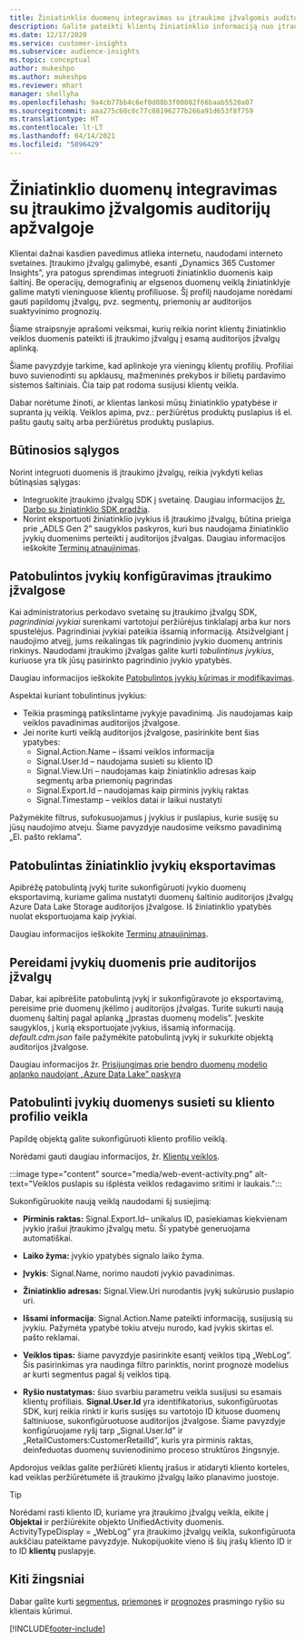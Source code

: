 ```yaml
---
title: Žiniatinklio duomenų integravimas su įtraukimo įžvalgomis auditorijų apžvalgoje
description: Galite pateikti klientų žiniatinklio informaciją nuo įtraukimo įžvalgų iki auditorijos įžvalgų.
ms.date: 12/17/2020
ms.service: customer-insights
ms.subservice: audience-insights
ms.topic: conceptual
author: mukeshpo
ms.author: mukeshpo
ms.reviewer: mhart
manager: shellyha
ms.openlocfilehash: 9a4cb77bb4c6ef0d88b3f00802f66baab5520a07
ms.sourcegitcommit: aaa275c60c0c77c88196277b266a91d653f8f759
ms.translationtype: HT
ms.contentlocale: lt-LT
ms.lasthandoff: 04/14/2021
ms.locfileid: "5896429"
---
```

# <a name="integrate-web-data-from-engagement-insights-with-audience-insights"></a>Žiniatinklio duomenų integravimas su įtraukimo įžvalgomis auditorijų apžvalgoje

Klientai dažnai kasdien pavedimus atlieka internetu, naudodami interneto svetaines. Įtraukimo įžvalgų galimybė, esanti „Dynamics 365 Customer Insights”, yra patogus sprendimas integruoti žiniatinklio duomenis kaip šaltinį. Be operacijų, demografinių ar elgsenos duomenų veiklą žiniatinklyje galime matyti vieninguose klientų profiliuose. Šį profilį naudojame norėdami gauti papildomų įžvalgų, pvz. segmentų, priemonių ar auditorijos suaktyvinimo prognozių.

Šiame straipsnyje aprašomi veiksmai, kurių reikia norint klientų žiniatinklio veiklos duomenis pateikti iš įtraukimo įžvalgų į esamą auditorijos įžvalgų aplinką.

Šiame pavyzdyje tarkime, kad aplinkoje yra vieningų klientų profilių. Profiliai buvo suvienodinti su apklausų, mažmeninės prekybos ir bilietų pardavimo sistemos šaltiniais. Čia taip pat rodoma susijusi klientų veikla. 

Dabar norėtume žinoti, ar klientas lankosi mūsų žiniatinklio ypatybėse ir supranta jų veiklą. Veiklos apima, pvz.: peržiūrėtus produktų puslapius iš el. paštu gautų saitų arba peržiūrėtus produktų puslapius.

## <a name="prerequisites"></a>Būtinosios sąlygos

Norint integruoti duomenis iš įtraukimo įžvalgų, reikia įvykdyti kelias būtinąsias sąlygas: 

- Integruokite įtraukimo įžvalgų SDK į svetainę. Daugiau informacijos [žr. Darbo su žiniatinklio SDK pradžia](../engagement-insights/instrument-website.md).
- Norint eksportuoti žiniatinklio įvykius iš įtraukimo įžvalgų, būtina prieiga prie „ADLS Gen 2” saugyklos paskyros, kuri bus naudojama žiniatinklio įvykių duomenims perteikti į auditorijos įžvalgas. Daugiau informacijos ieškokite [Terminų atnaujinimas](../engagement-insights/export-events.md).

## <a name="configure-refined-events-in-engagement-insights"></a>Patobulintos įvykių konfigūravimas įtraukimo įžvalgose

Kai administratorius perkodavo svetainę su įtraukimo įžvalgų SDK, *pagrindiniai įvykiai* surenkami vartotojui peržiūrėjus tinklalapį arba kur nors spustelėjus. Pagrindiniai įvykiai pateikia išsamią informaciją. Atsižvelgiant į naudojimo atvejį, jums reikalingas tik pagrindinio įvykio duomenų antrinis rinkinys. Naudodami įtraukimo įžvalgas galite kurti *tobulintinus įvykius*, kuriuose yra tik jūsų pasirinkto pagrindinio įvykio ypatybės.     

Daugiau informacijos ieškokite [Patobulintos įvykių kūrimas ir modifikavimas](../engagement-insights/refined-events.md).

Aspektai kuriant tobulintinus įvykius: 

- Teikia prasmingą patikslintame įvykyje pavadinimą. Jis naudojamas kaip veiklos pavadinimas auditorijos įžvalgose.
- Jei norite kurti veiklą auditorijos įžvalgose, pasirinkite bent šias ypatybes: 
    - Signal.Action.Name – išsami veiklos informacija
    - Signal.User.Id – naudojama susieti su kliento ID
    - Signal.View.Uri – naudojamas kaip žiniatinklio adresas kaip segmentų arba priemonių pagrindas
    - Signal.Export.Id – naudojamas kaip pirminis įvykių raktas
    - Signal.Timestamp – veiklos datai ir laikui nustatyti

Pažymėkite filtrus, sufokusuojamus į įvykius ir puslapius, kurie susiję su jūsų naudojimo atveju. Šiame pavyzdyje naudosime veiksmo pavadinimą „El. pašto reklama”.

## <a name="export-the-refined-web-events"></a>Patobulintas žiniatinklio įvykių eksportavimas 

Apibrėžę patobulintą įvykį turite sukonfigūruoti įvykio duomenų eksportavimą, kuriame galima nustatyti duomenų šaltinio auditorijos įžvalgų Azure Data Lake Storage auditorijos įžvalgose. Iš žiniatinklio ypatybės nuolat eksportuojama kaip įvykiai.

Daugiau informacijos ieškokite [Terminų atnaujinimas](../engagement-insights/export-events.md).

## <a name="ingest-event-data-to-audience-insights"></a>Pereidami įvykių duomenis prie auditorijos įžvalgų

Dabar, kai apibrėšite patobulintą įvykį ir sukonfigūravote jo eksportavimą, pereisime prie duomenų įkėlimo į auditorijos įžvalgas. Turite sukurti naują duomenų šaltinį pagal aplanką „Įprastas duomenų modelis”. Įveskite saugyklos, į kurią eksportuojate įvykius, išsamią informaciją. *default.cdm.json* faile pažymėkite patobulintą įvykį ir sukurkite objektą auditorijos įžvalgose.

Daugiau informacijos žr. [Prisijungimas prie bendro duomenų modelio aplanko naudojant „Azure Data Lake” paskyrą](connect-common-data-model.md)


## <a name="relate-refined-event-data-as-an-activity-of-a-customer-profile"></a>Patobulinti įvykių duomenys susieti su kliento profilio veikla

Papildę objektą galite sukonfigūruoti kliento profilio veiklą.

Norėdami gauti daugiau informacijos, žr. [Klientų veiklos](activities.md).

:::image type="content" source="media/web-event-activity.png" alt-text="Veiklos puslapis su išplėsta veiklos redagavimo sritimi ir laukais.":::

Sukonfigūruokite naują veiklą naudodami šį susiejimą: 

- **Pirminis raktas:** Signal.Export.Id– unikalus ID, pasiekiamas kiekvienam įvykio įrašui įtraukimo įžvalgų metu. Ši ypatybė generuojama automatiškai.

- **Laiko žyma:** įvykio ypatybės signalo laiko žyma.

- **Įvykis**: Signal.Name, norimo naudoti įvykio pavadinimas.

- **Žiniatinklio adresas:** Signal.View.Uri nurodantis įvykį sukūrusio puslapio uri.

- **Išsami informacija**: Signal.Action.Name pateikti informaciją, susijusią su įvykiu. Pažymėta ypatybė tokiu atveju nurodo, kad įvykis skirtas el. pašto reklamai.

- **Veiklos tipas:** šiame pavyzdyje pasirinkite esantį veiklos tipą „WebLog”. Šis pasirinkimas yra naudinga filtro parinktis, norint prognozė modelius ar kurti segmentus pagal šį veiklos tipą.

- **Ryšio nustatymas:** šiuo svarbiu parametru veikla susijusi su esamais klientų profiliais. **Signal.User.Id** yra identifikatorius, sukonfigūruotas SDK, kurį reikia rinkti ir kuris susijęs su vartotojo ID kituose duomenų šaltiniuose, sukonfigūruotuose auditorijos įžvalgose. Šiame pavyzdyje konfigūruojame ryšį tarp „Signal.User.Id” ir „RetailCustomers:CustomerRetailId”, kuris yra pirminis raktas, deinfeduotas duomenų suvienodinimo proceso struktūros žingsnyje.


Apdorojus veiklas galite peržiūrėti klientų įrašus ir atidaryti kliento korteles, kad veiklas peržiūrėtumėte iš įtraukimo įžvalgų laiko planavimo juostoje. 

> [!TIP]
> Norėdami rasti kliento ID, kuriame yra įtraukimo įžvalgų veikla, eikite į **Objektai** ir peržiūrėkite objekto UnifiedActivity duomenis. ActivityTypeDisplay = „WebLog” yra įtraukimo įžvalgų veikla, sukonfigūruota aukščiau pateiktame pavyzdyje. Nukopijuokite vieno iš šių įrašų kliento ID ir to ID **klientų** puslapyje.

## <a name="next-steps"></a>Kiti žingsniai

Dabar galite kurti [segmentus](segments.md), [priemones](measures.md) ir [prognozes](predictions.md) prasmingo ryšio su klientais kūrimui.


[!INCLUDE[footer-include](../includes/footer-banner.md)]